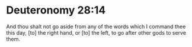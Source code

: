 # Deuteronomy 28:14

And thou shalt not go aside from any of the words which I command thee this day, [to] the right hand, or [to] the left, to go after other gods to serve them.